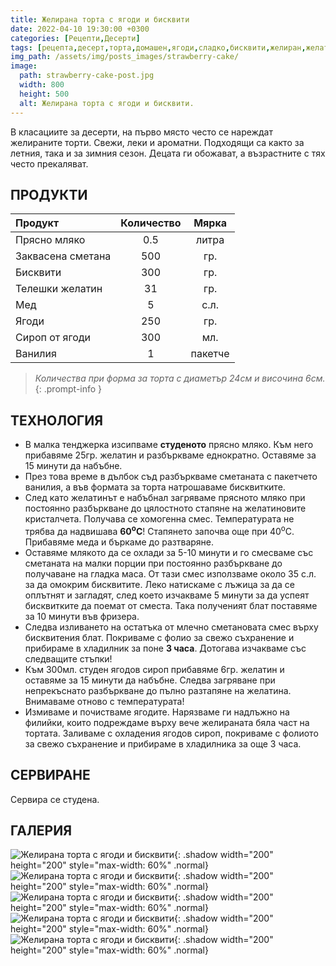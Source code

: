```yaml
---
title: Желирана торта с ягоди и бисквити
date: 2022-04-10 19:30:00 +0300
categories: [Рецепти,Десерти]
tags: [рецепта,десерт,торта,домашен,ягоди,сладко,бисквити,желиран,желатин]     # TAG names should always be lowercase
img_path: /assets/img/posts_images/strawberry-cake/
image:
  path: strawberry-cake-post.jpg
  width: 800
  height: 500
  alt: Желирана торта с ягоди и бисквити.
---
```


В класациите за десерти, на първо място често се нареждат желираните торти. Свежи, леки и ароматни. Подходящи са както за летния, така и за зимния сезон. Децата ги обожават, а възрастните с тях често прекаляват.

## **ПРОДУКТИ**

| Продукт          |Количество  |Мярка   |
|:-----------------|:----------:|:------:|
|Прясно мляко      |0.5         |литра   |
|Заквасена сметана |500         |гр.     |
|Бисквити          |300         |гр.     |
|Телешки желатин   |31          |гр.     |
|Мед               |5           |с.л.    |
|Ягоди             |250         |гр.     |
|Сироп от ягоди    |300         |мл.     |
|Ванилия           |1           |пакетче |

> *Количества при форма за торта с диаметър 24см и височина 6см.*
{: .prompt-info }

## **ТЕХНОЛОГИЯ**

- В малка тенджерка изсипваме **студеното** прясно мляко. Към него прибавяме 25гр. желатин и разбъркваме еднократно. Оставяме за 15 минути да набъбне.
- През това време в дълбок съд разбъркваме сметаната с пакетчето ванилия, a във формата за торта натрошаваме бисквитките.
- След като желатинът е набъбнал загряваме прясното мляко при постоянно разбъркване до цялостното стапяне на желатиновите кристалчета. Получава се хомогенна смес. Температурата не трябва да надвишава **60<sup>o</sup>C**! Стапянето започва още при 40<sup>o</sup>C. Прибавяме меда и бъркаме до разтваряне.
- Оставяме млякото да се охлади за 5-10 минути и го смесваме със сметаната на малки порции при постоянно разбъркване до получаване на гладка маса. От тази смес използваме около 35 с.л. за да омокрим бисквитите. Леко натискаме с лъжица за да се оплътнят и загладят, след което изчакваме 5 минути за да успеят бисквитките да поемат от сместа. Така полученият блат поставяме за 10 минути във фризера.
- Следва изливането на остатъка от млечно сметановата смес върху бисквитения блат. Покриваме с фолио за свежо съхранение и прибираме в хладилник за поне **3 часа**. Дотогава изчакваме със следващите стъпки!
- Към 300мл. студен ягодов сироп прибавяме 6гр. желатин и оставяме за 15 минути да набъбне. Следва загряване при непрекъснато разбъркване до пълно разтапяне на желатина. Внимаваме отново с температурата!
- Измиваме и почистваме ягодите. Нарязваме ги надлъжно на филийки, които подреждаме върху вече желираната бяла част на тортата. Заливаме с охладения ягодов сироп, покриваме с фолиото за свежо съхранение и прибираме в хладилника за още 3 часа.

## **СЕРВИРАНЕ**

Сервира се студена.

## **ГАЛЕРИЯ**

![Желирана торта с ягоди и бисквити](strawberry-cake-01.jpg){: .shadow width="200" height="200" style="max-width: 60%" .normal}
![Желирана торта с ягоди и бисквити](strawberry-cake-02.jpg){: .shadow width="200" height="200" style="max-width: 60%" .normal}
![Желирана торта с ягоди и бисквити](strawberry-cake-03.jpg){: .shadow width="200" height="200" style="max-width: 60%" .normal}
![Желирана торта с ягоди и бисквити](strawberry-cake-04.jpg){: .shadow width="200" height="200" style="max-width: 60%" .normal}
![Желирана торта с ягоди и бисквити](strawberry-cake-05.jpg){: .shadow width="200" height="200" style="max-width: 60%" .normal}